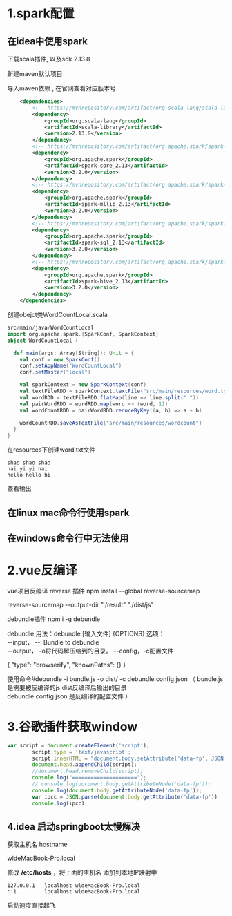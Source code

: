 # 1.spark配置

## 在idea中使用spark

下载scala插件, 以及sdk 2.13.8



新建maven默认项目



导入maven依赖 , 在官网查看对应版本号

```xml
    <dependencies>
        <!-- https://mvnrepository.com/artifact/org.scala-lang/scala-library -->
        <dependency>
            <groupId>org.scala-lang</groupId>
            <artifactId>scala-library</artifactId>
            <version>2.13.8</version>
        </dependency>
        <!-- https://mvnrepository.com/artifact/org.apache.spark/spark-core_2.11 -->
        <dependency>
            <groupId>org.apache.spark</groupId>
            <artifactId>spark-core_2.13</artifactId>
            <version>3.2.0</version>
        </dependency>
        <!-- https://mvnrepository.com/artifact/org.apache.spark/spark-mllib_2.11 -->
        <dependency>
            <groupId>org.apache.spark</groupId>
            <artifactId>spark-mllib_2.13</artifactId>
            <version>3.2.0</version>
        </dependency>
        <!-- https://mvnrepository.com/artifact/org.apache.spark/spark-sql_2.11 -->
        <dependency>
            <groupId>org.apache.spark</groupId>
            <artifactId>spark-sql_2.13</artifactId>
            <version>3.2.0</version>
        </dependency>
        <!-- https://mvnrepository.com/artifact/org.apache.spark/spark-hive_2.11 -->
        <dependency>
            <groupId>org.apache.spark</groupId>
            <artifactId>spark-hive_2.13</artifactId>
            <version>3.2.0</version>
        </dependency>
    </dependencies>

```





创建obejct类WordCountLocal.scala

```scala
src/main/java/WordCountLocal
import org.apache.spark.{SparkConf, SparkContext}
object WordCountLocal {

  def main(args: Array[String]): Unit = {
    val conf = new SparkConf()
    conf.setAppName("WordCountLocal")
    conf.setMaster("local")

    val sparkContext = new SparkContext(conf)
    val textFileRDD = sparkContext.textFile("src/main/resources/word.txt")
    val wordRDD = textFileRDD.flatMap(line => line.split(" "))
    val pairWordRDD = wordRDD.map(word => (word, 1))
    val wordCountRDD = pairWordRDD.reduceByKey((a, b) => a + b)

    wordCountRDD.saveAsTextFile("src/main/resources/wordcount")
  }
}

```



在resources下创建word.txt文件

```
shao shao shao
nai yi yi nai
hello hello hi
```



查看输出





## 在linux mac命令行使用spark



## 在windows命令行中无法使用



# 2.vue反编译

vue项目反编译
reverse 插件
npm install --global reverse-sourcemap

reverse-sourcemap --output-dir "./result" "./dist/js"

debundle插件
npm i -g debundle

debundle 用法：debundle [输入文件] {OPTIONS} 选项：    
               --input，
               --i Bundle to debundle    
               --output，
               -o将代码解压缩到的目录。    --config，-c配置文件



{   "type": "browserify",   "knownPaths": {} } 


使用命令#debundle -i bundle.js -o dist/ -c debundle.config.json （ 
bundle.js 是需要被反编译的js   dist反编译后输出的目录   
debundle.config.json 是反编译的配置文件 ）





# 3.谷歌插件获取window

```js
var script = document.createElement('script');
        script.type = 'text/javascript';
        script.innerHTML = "document.body.setAttribute('data-fp', JSON.stringify(window.$ipcc));";
        document.head.appendChild(script);
        //document.head.removeChild(script);
        console.log("=====================");
        // console.log(document.body.getAttributeNode('data-fp'));
        console.log(document.body.getAttributeNode('data-fp'));
        var ipcc = JSON.parse(document.body.getAttribute('data-fp'))
        console.log(ipcc);
```





## 4.idea 启动springboot太慢解决

获取主机名 hostname

wldeMacBook-Pro.local



修改 **/etc/hosts** ，将上面的主机名 添加到本地IP映射中

```shell
127.0.0.1   localhost wldeMacBook-Pro.local
::1         localhost wldeMacBook-Pro.local
```



启动速度直接起飞





